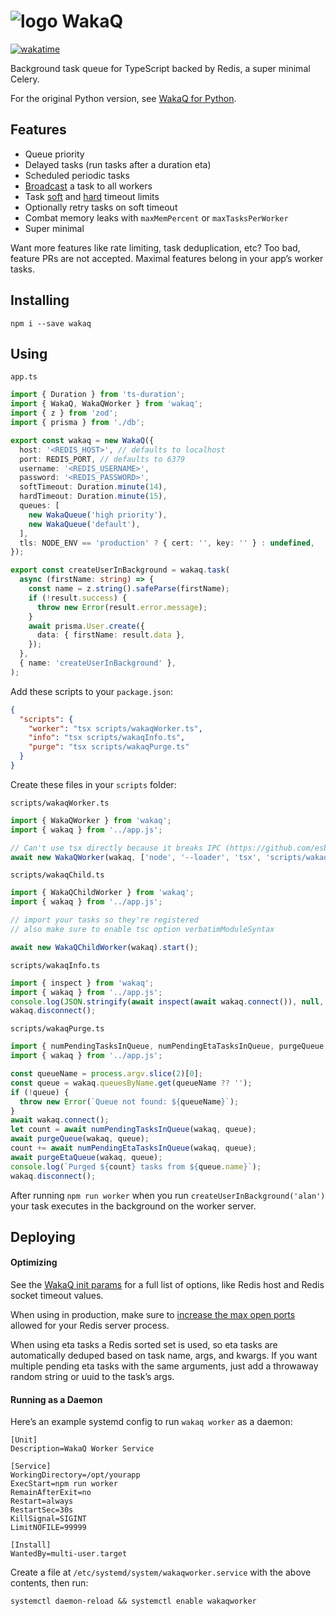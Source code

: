 # ![logo](https://raw.githubusercontent.com/wakatime/wakaq-ts/main/wakatime-logo.png 'WakaQ') WakaQ

[![wakatime](https://wakatime.com/badge/github/wakatime/wakaq-ts.svg)](https://wakatime.com/badge/github/wakatime/wakaq-ts)

Background task queue for TypeScript backed by Redis, a super minimal Celery.

For the original Python version, see [WakaQ for Python][wakaq python].

## Features

- Queue priority
- Delayed tasks (run tasks after a duration eta)
- Scheduled periodic tasks
- [Broadcast][broadcast] a task to all workers
- Task [soft][soft timeout] and [hard][hard timeout] timeout limits
- Optionally retry tasks on soft timeout
- Combat memory leaks with `maxMemPercent` or `maxTasksPerWorker`
- Super minimal

Want more features like rate limiting, task deduplication, etc? Too bad, feature PRs are not accepted. Maximal features belong in your app’s worker tasks.

## Installing

    npm i --save wakaq

## Using

`app.ts`

```TypeScript
import { Duration } from 'ts-duration';
import { WakaQ, WakaQWorker } from 'wakaq';
import { z } from 'zod';
import { prisma } from './db';

export const wakaq = new WakaQ({
  host: '<REDIS_HOST>', // defaults to localhost
  port: REDIS_PORT, // defaults to 6379
  username: '<REDIS_USERNAME>',
  password: '<REDIS_PASSWORD>',
  softTimeout: Duration.minute(14),
  hardTimeout: Duration.minute(15),
  queues: [
    new WakaQueue('high priority'),
    new WakaQueue('default'),
  ],
  tls: NODE_ENV == 'production' ? { cert: '', key: '' } : undefined,
});

export const createUserInBackground = wakaq.task(
  async (firstName: string) => {
    const name = z.string().safeParse(firstName);
    if (!result.success) {
      throw new Error(result.error.message);
    }
    await prisma.User.create({
      data: { firstName: result.data },
    });
  },
  { name: 'createUserInBackground' },
);

```

Add these scripts to your `package.json`:

```JSON
{
  "scripts": {
    "worker": "tsx scripts/wakaqWorker.ts",
    "info": "tsx scripts/wakaqInfo.ts",
    "purge": "tsx scripts/wakaqPurge.ts"
  }
}
```

Create these files in your `scripts` folder:

`scripts/wakaqWorker.ts`

```TypeScript
import { WakaQWorker } from 'wakaq';
import { wakaq } from '../app.js';

// Can't use tsx directly because it breaks IPC (https://github.com/esbuild-kit/tsx/issues/201)
await new WakaQWorker(wakaq, ['node', '--loader', 'tsx', 'scripts/wakaqChild.ts']).start();
```

`scripts/wakaqChild.ts`

```TypeScript
import { WakaQChildWorker } from 'wakaq';
import { wakaq } from '../app.js';

// import your tasks so they're registered
// also make sure to enable tsc option verbatimModuleSyntax

await new WakaQChildWorker(wakaq).start();
```

`scripts/wakaqInfo.ts`

```TypeScript
import { inspect } from 'wakaq';
import { wakaq } from '../app.js';
console.log(JSON.stringify(await inspect(await wakaq.connect()), null, 2));
wakaq.disconnect();
```

`scripts/wakaqPurge.ts`

```TypeScript
import { numPendingTasksInQueue, numPendingEtaTasksInQueue, purgeQueue, purgeEtaQueue } from 'wakaq';
import { wakaq } from '../app.js';

const queueName = process.argv.slice(2)[0];
const queue = wakaq.queuesByName.get(queueName ?? '');
if (!queue) {
  throw new Error(`Queue not found: ${queueName}`);
}
await wakaq.connect();
let count = await numPendingTasksInQueue(wakaq, queue);
await purgeQueue(wakaq, queue);
count += await numPendingEtaTasksInQueue(wakaq, queue);
await purgeEtaQueue(wakaq, queue);
console.log(`Purged ${count} tasks from ${queue.name}`);
wakaq.disconnect();
```

After running `npm run worker` when you run `createUserInBackground('alan')` your task executes in the background on the worker server.

## Deploying

#### Optimizing

See the [WakaQ init params][wakaq init] for a full list of options, like Redis host and Redis socket timeout values.

When using in production, make sure to [increase the max open ports][max open ports] allowed for your Redis server process.

When using eta tasks a Redis sorted set is used, so eta tasks are automatically deduped based on task name, args, and kwargs.
If you want multiple pending eta tasks with the same arguments, just add a throwaway random string or uuid to the task’s args.

#### Running as a Daemon

Here’s an example systemd config to run `wakaq worker` as a daemon:

```systemd
[Unit]
Description=WakaQ Worker Service

[Service]
WorkingDirectory=/opt/yourapp
ExecStart=npm run worker
RemainAfterExit=no
Restart=always
RestartSec=30s
KillSignal=SIGINT
LimitNOFILE=99999

[Install]
WantedBy=multi-user.target
```

Create a file at `/etc/systemd/system/wakaqworker.service` with the above contents, then run:

    systemctl daemon-reload && systemctl enable wakaqworker

[wakaq python]: https://github.com/wakatime/wakaq
[broadcast]: https://github.com/wakatime/wakaq-ts/blob/v1.0.0/src/task.ts#L61
[soft timeout]: https://github.com/wakatime/wakaq-ts/blob/v1.0.0/src/childWorker.ts#L98
[hard timeout]: https://github.com/wakatime/wakaq-ts/blob/v1.0.0/src/worker.ts#L194
[wakaq init]: https://github.com/wakatime/wakaq-ts/blob/v1.0.0/src/wakaq.ts#L27
[max open ports]: https://wakatime.com/blog/47-maximize-your-concurrent-web-server-connections
